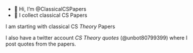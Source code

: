 - 👋 Hi, I’m @ClassicalCSPapers
- 👀 I collect classical CS Papers

I am starting with classical CS *Theory* Papers

I also have a twitter account <i>CS Theory quotes</i> (@unbot80799399)
where I post quotes from the papers. 
